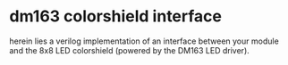 # dm163 colorshield interface

herein lies a verilog implementation of an interface between your module and the 8x8 LED colorshield (powered by the DM163 LED driver).